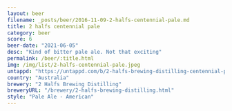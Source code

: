 ```yaml
---
layout: beer
filename: _posts/beer/2016-11-09-2-halfs-centennial-pale.md
title: 2 halfs centennial pale
category: beer
score: 6
beer-date: "2021-06-05"
desc: "Kind of bitter pale ale. Not that exciting"
permalink: /beer/:title.html
img: /img/list/2-halfs-centennial-pale.jpeg
untappd: "https://untappd.com/b/2-halfs-brewing-distilling-centennial-pale/4294286"
country: "Australia"
brewery: "2 Halfs Brewing Distilling"
breweryURL: "/brewery/2-halfs-brewing-distilling.html"
style: "Pale Ale - American"
---
```

